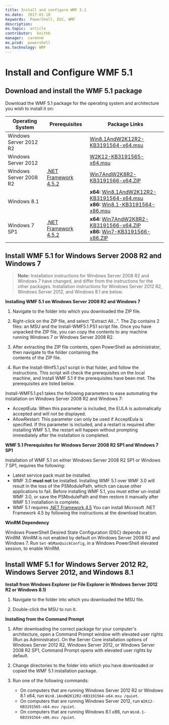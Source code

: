 ```yaml
---
title: Install and configure WMF 5.1 
ms.date:  2017-01-18 
keywords:  PowerShell, DSC, WMF 
description:  
ms.topic:  article 
contributor:  keithb 
manager:  carmonm 
ms.prod:  powershell 
ms.technology: WMF
---
```


# Install and Configure WMF 5.1 #


## Download and install the WMF 5.1 package

Download the WMF 5.1 package for the operating system and architecture you wish to install it on:

| Operating System	     | Prerequisites       | Package Links             |
|------------------------|---------------------|---------------------------|
| Windows Server 2012 R2 | | [Win8.1AndW2K12R2-KB3191564-x64.msu](https://go.microsoft.com/fwlink/?linkid=839516)|
| Windows Server 2012	 | | [W2K12-KB3191565-x64.msu](https://go.microsoft.com/fwlink/?linkid=839513)|
| Windows Server 2008 R2 | [.NET Framework 4.5.2](https://www.microsoft.com/en-ca/download/details.aspx?id=42642) | [Win7AndW2K8R2-KB3191566-x64.ZIP](https://go.microsoft.com/fwlink/?linkid=839523) | 
| Windows 8.1            |  | **x64:** [Win8.1AndW2K12R2-KB3191564-x64.msu](https://go.microsoft.com/fwlink/?linkid=839516) </br> **x86:** [Win8.1-KB3191564-x86.msu](https://go.microsoft.com/fwlink/?linkid=839521) |
| Windows 7 SP1          | [.NET Framework 4.5.2](https://www.microsoft.com/en-ca/download/details.aspx?id=42642) | **x64:** [Win7AndW2K8R2-KB3191566-x64.ZIP](https://go.microsoft.com/fwlink/?linkid=839523) </br> **x86:** [Win7-KB3191566-x86.ZIP](https://go.microsoft.com/fwlink/?linkid=839522)



## Install WMF 5.1 for Windows Server 2008 R2 and Windows 7

> **Note:** Installation instructions for Windows Server 2008 R2 and Windows 7 have changed, and differ from 
the instructions for the other packages. Installation instructions for Windows Server 2012 R2, Windows Server 2012, 
and Windows 8.1 are below.

**Installing WMF 5.1 on Windows Server 2008 R2 and Windows 7**

1. Navigate to the folder into which you downloaded the ZIP file. 

2. Right-click on the ZIP file, and select "Extract All...". The Zip contains 2 files: an MSU and the Install-WMF5.1.PS1 script file. 
Once you have unpacked the ZIP file, you can copy the contents to any machine running Windows 7 or Windows Server 2008 R2.  

3. After extracting the ZIP file contents, open PowerShell as administrator, then navigate to the folder containing the  
contents of the ZIP file. 

4. Run the Install-Wmf5.1.ps1 script in that folder, and follow the instructions. This script will check the prerequisites 
on the local machine, and install WMF 5.1 if the prerequisites have been met. The prerequisites are listed below. 

Install-WMF5.1.ps1 takes the following parameters to ease automating the installation on Windows Server 2008 R2 and Windows 7:

- AcceptEula: When this parameter is included, the EULA is automatically accepted and will not be displayed.
- AllowRestart: This parameter can only be used if AcceptEula is specified. If this parameter is included, and a restart is required after installing WMF 5.1, the restart will happen without prompting immediately after the installation is completed. 

**WMF 5.1 Prerequisites for Windows Server 2008 R2 SP1 and Windows 7 SP1**

Installation of WMF 5.1 on either Windows Server 2008 R2 SP1 or Windows 7 SP1, requires the following:
- Latest service pack must be installed.
- WMF 3.0 **must not** be installed. Installing WMF 5.1 over WMF 3.0 will result in the loss of the PSModulePath, 
which can cause other applications to fail. Before installing WMF 5.1, you must either un-install WMF 3.0, or save 
the PSModulePath and then restore it manually after WMF 5.1 installation is complete. 
- WMF 5.1 requires [.NET Framework 4.5](https://www.microsoft.com/en-ca/download/details.aspx?id=30653) 
You can install Microsoft .NET Framework 4.5 by following the instructions at the download location.

**WinRM Dependency** 

Windows PowerShell Desired State Configuration (DSC) depends on WinRM. 
WinRM is not enabled by default on Windows Server 2008 R2 and Windows 7. 
Run `Set-WSManQuickConfig`, in a Windows PowerShell elevated session, to enable WinRM.


## Install WMF 5.1 for Windows Server 2012 R2, Windows Server 2012, and Windows 8.1
**Install from Windows Explorer (or File Explorer in Windows Server 2012 R2 or Windows 8.1)**

1. Navigate to the folder into which you downloaded the MSU file.

2. Double-click the MSU to run it.

**Installing from the Command Prompt**

1. After downloading the correct package for your computer's architecture, open a Command Prompt window with elevated user rights (Run as Administrator). On the Server Core installation options of Windows Server 2012 R2, Windows Server 2012, or Windows Server 2008 R2 SP1, Command Prompt opens with elevated user rights by default.

2. Change directories to the folder into which you have downloaded or copied the WMF 5.1 installation package.

3. Run one of the following commands:
	- On computers that are running Windows Server 2012 R2 or Windows 8.1 x64, run `Win8.1AndW2K12R2-KB3191564-x64.msu /quiet`.
	- On computers that are running Windows Server 2012, run `W2K12-KB3191565-x64.msu /quiet`.
	- On computers that are running Windows 8.1 x86, run `Win8.1-KB3191564-x86.msu /quiet`.
	
